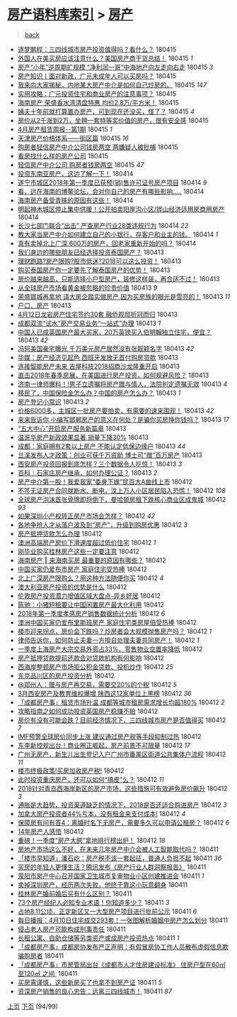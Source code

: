 [房产语料库索引](../../README.md)  > [房产](房产.md)
====
> [back](../README.md)

- [逐梦鹏程：三四线城市房产投资值得吗？看什么？](http://jkwz.applinzi.com/ittc/7092314268118811665.html#%E9%80%90%E6%A2%A6%E9%B9%8F%E7%A8%8B%EF%BC%9A%E4%B8%89%E5%9B%9B%E7%BA%BF%E5%9F%8E%E5%B8%82%E6%88%BF%E4%BA%A7%E6%8A%95%E8%B5%84%E5%80%BC%E5%BE%97%E5%90%97%EF%BC%9F%E7%9C%8B%E4%BB%80%E4%B9%88%EF%BC%9F) 180415  
- [外国人在美买房应该注意什么？美国房产商干货总结！](http://jkwz.applinzi.com/ittc/7092235481616221195.html#%E5%A4%96%E5%9B%BD%E4%BA%BA%E5%9C%A8%E7%BE%8E%E4%B9%B0%E6%88%BF%E5%BA%94%E8%AF%A5%E6%B3%A8%E6%84%8F%E4%BB%80%E4%B9%88%EF%BC%9F%E7%BE%8E%E5%9B%BD%E6%88%BF%E4%BA%A7%E5%95%86%E5%B9%B2%E8%B4%A7%E6%80%BB%E7%BB%93%EF%BC%81) 180415 *1* 
- [房产“小年”逆周期扩规模  “净利润一哥”中海地产向左走向右走](http://jkwz.applinzi.com/ittc/7092243945302262790.html#%E6%88%BF%E4%BA%A7%E2%80%9C%E5%B0%8F%E5%B9%B4%E2%80%9D%E9%80%86%E5%91%A8%E6%9C%9F%E6%89%A9%E8%A7%84%E6%A8%A1++%E2%80%9C%E5%87%80%E5%88%A9%E6%B6%A6%E4%B8%80%E5%93%A5%E2%80%9D%E4%B8%AD%E6%B5%B7%E5%9C%B0%E4%BA%A7%E5%90%91%E5%B7%A6%E8%B5%B0%E5%90%91%E5%8F%B3%E8%B5%B0) 180415 *3* 
- [房产知识丨面对新政，广元未成年人可以买房吗？](http://jkwz.applinzi.com/ittc/7092229004574852113.html#%E6%88%BF%E4%BA%A7%E7%9F%A5%E8%AF%86%E4%B8%A8%E9%9D%A2%E5%AF%B9%E6%96%B0%E6%94%BF%EF%BC%8C%E5%B9%BF%E5%85%83%E6%9C%AA%E6%88%90%E5%B9%B4%E4%BA%BA%E5%8F%AF%E4%BB%A5%E4%B9%B0%E6%88%BF%E5%90%97%EF%BC%9F) 180415  
- [我来向大家揭秘，内地某大房产中介是如何自己炒房的。](http://jkwz.applinzi.com/ittc/7092229434914636816.html#%E6%88%91%E6%9D%A5%E5%90%91%E5%A4%A7%E5%AE%B6%E6%8F%AD%E7%A7%98%EF%BC%8C%E5%86%85%E5%9C%B0%E6%9F%90%E5%A4%A7%E6%88%BF%E4%BA%A7%E4%B8%AD%E4%BB%8B%E6%98%AF%E5%A6%82%E4%BD%95%E8%87%AA%E5%B7%B1%E7%82%92%E6%88%BF%E7%9A%84%E3%80%82) 180415 *147* 
- [实用攻略：广元投资住宅和商业房产的注意事项？](http://jkwz.applinzi.com/ittc/7092223097711363083.html#%E5%AE%9E%E7%94%A8%E6%94%BB%E7%95%A5%EF%BC%9A%E5%B9%BF%E5%85%83%E6%8A%95%E8%B5%84%E4%BD%8F%E5%AE%85%E5%92%8C%E5%95%86%E4%B8%9A%E6%88%BF%E4%BA%A7%E7%9A%84%E6%B3%A8%E6%84%8F%E4%BA%8B%E9%A1%B9%EF%BC%9F) 180415  
- [海南房产 荣盛香水湾清盘特惠 均价2.8万/平方米！](http://jkwz.applinzi.com/ittc/7092215291411170310.html#%E6%B5%B7%E5%8D%97%E6%88%BF%E4%BA%A7+%E8%8D%A3%E7%9B%9B%E9%A6%99%E6%B0%B4%E6%B9%BE%E6%B8%85%E7%9B%98%E7%89%B9%E6%83%A0+%E5%9D%87%E4%BB%B72.8%E4%B8%87%2F%E5%B9%B3%E6%96%B9%E7%B1%B3%EF%BC%81) 180415  
- [姨夫十年前就打算置办房产，可到现在还没买，怪了？](http://jkwz.applinzi.com/ittc/7092202694448251915.html#%E5%A7%A8%E5%A4%AB%E5%8D%81%E5%B9%B4%E5%89%8D%E5%B0%B1%E6%89%93%E7%AE%97%E7%BD%AE%E5%8A%9E%E6%88%BF%E4%BA%A7%EF%BC%8C%E5%8F%AF%E5%88%B0%E7%8E%B0%E5%9C%A8%E8%BF%98%E6%B2%A1%E4%B9%B0%EF%BC%8C%E6%80%AA%E4%BA%86%EF%BC%9F) 180415 *4* 
- [房价从2千涨到2万，坐拥一套特等奖价值的房产，很有安全感](http://jkwz.applinzi.com/ittc/7092199498107585552.html#%E6%88%BF%E4%BB%B7%E4%BB%8E2%E5%8D%83%E6%B6%A8%E5%88%B02%E4%B8%87%EF%BC%8C%E5%9D%90%E6%8B%A5%E4%B8%80%E5%A5%97%E7%89%B9%E7%AD%89%E5%A5%96%E4%BB%B7%E5%80%BC%E7%9A%84%E6%88%BF%E4%BA%A7%EF%BC%8C%E5%BE%88%E6%9C%89%E5%AE%89%E5%85%A8%E6%84%9F) 180415  
- [4月房产租赁周报--第1期](http://jkwz.applinzi.com/ittc/7092167253288289291.html#4%E6%9C%88%E6%88%BF%E4%BA%A7%E7%A7%9F%E8%B5%81%E5%91%A8%E6%8A%A5--%E7%AC%AC1%E6%9C%9F) 180415 *1* 
- [天津房产价格体系——街区篇](http://jkwz.applinzi.com/ittc/7092154316179899399.html#%E5%A4%A9%E6%B4%A5%E6%88%BF%E4%BA%A7%E4%BB%B7%E6%A0%BC%E4%BD%93%E7%B3%BB%E2%80%94%E2%80%94%E8%A1%97%E5%8C%BA%E7%AF%87) 180415 *16* 
- [购房者轻信房产中介公司钱房两空 两嫌疑人被批捕](http://jkwz.applinzi.com/ittc/7092131186027791377.html#%E8%B4%AD%E6%88%BF%E8%80%85%E8%BD%BB%E4%BF%A1%E6%88%BF%E4%BA%A7%E4%B8%AD%E4%BB%8B%E5%85%AC%E5%8F%B8%E9%92%B1%E6%88%BF%E4%B8%A4%E7%A9%BA+%E4%B8%A4%E5%AB%8C%E7%96%91%E4%BA%BA%E8%A2%AB%E6%89%B9%E6%8D%95) 180415  
- [​​看房找什么样的房产公司](http://jkwz.applinzi.com/ittc/7091948463287960582.html#%E2%80%8B%E2%80%8B%E7%9C%8B%E6%88%BF%E6%89%BE%E4%BB%80%E4%B9%88%E6%A0%B7%E7%9A%84%E6%88%BF%E4%BA%A7%E5%85%AC%E5%8F%B8) 180415  
- [轻信房产中介公司 购房者钱房两空](http://jkwz.applinzi.com/ittc/7092024335906898960.html#%E8%BD%BB%E4%BF%A1%E6%88%BF%E4%BA%A7%E4%B8%AD%E4%BB%8B%E5%85%AC%E5%8F%B8+%E8%B4%AD%E6%88%BF%E8%80%85%E9%92%B1%E6%88%BF%E4%B8%A4%E7%A9%BA) 180415 *47* 
- [投资东南亚房产，这边了解一下！](http://jkwz.applinzi.com/ittc/7091898816964068363.html#%E6%8A%95%E8%B5%84%E4%B8%9C%E5%8D%97%E4%BA%9A%E6%88%BF%E4%BA%A7%EF%BC%8C%E8%BF%99%E8%BE%B9%E4%BA%86%E8%A7%A3%E4%B8%80%E4%B8%8B%EF%BC%81) 180414  
- [遂宁市城区2018年第一季度已获预(销)售许可证号房产项目](http://jkwz.applinzi.com/ittc/7091879622306432006.html#%E9%81%82%E5%AE%81%E5%B8%82%E5%9F%8E%E5%8C%BA2018%E5%B9%B4%E7%AC%AC%E4%B8%80%E5%AD%A3%E5%BA%A6%E5%B7%B2%E8%8E%B7%E9%A2%84%28%E9%94%80%29%E5%94%AE%E8%AE%B8%E5%8F%AF%E8%AF%81%E5%8F%B7%E6%88%BF%E4%BA%A7%E9%A1%B9%E7%9B%AE) 180414 *9* 
- [看，远在海南的博鳌论坛，会对你自己的房产有哪些影响.....](http://jkwz.applinzi.com/ittc/7091871825900602374.html#%E7%9C%8B%EF%BC%8C%E8%BF%9C%E5%9C%A8%E6%B5%B7%E5%8D%97%E7%9A%84%E5%8D%9A%E9%B3%8C%E8%AE%BA%E5%9D%9B%EF%BC%8C%E4%BC%9A%E5%AF%B9%E4%BD%A0%E8%87%AA%E5%B7%B1%E7%9A%84%E6%88%BF%E4%BA%A7%E6%9C%89%E5%93%AA%E4%BA%9B%E5%BD%B1%E5%93%8D.....) 180414  
- [海南房产备受青睐的原因有这些！](http://jkwz.applinzi.com/ittc/7091862656288031761.html#%E6%B5%B7%E5%8D%97%E6%88%BF%E4%BA%A7%E5%A4%87%E5%8F%97%E9%9D%92%E7%9D%90%E7%9A%84%E5%8E%9F%E5%9B%A0%E6%9C%89%E8%BF%99%E4%BA%9B%EF%BC%81) 180414  
- [明起神木城区停止集中供暖！公开拍卖阳崖沟小区/铧山经济适用房商用房产](http://jkwz.applinzi.com/ittc/7091806372213818378.html#%E6%98%8E%E8%B5%B7%E7%A5%9E%E6%9C%A8%E5%9F%8E%E5%8C%BA%E5%81%9C%E6%AD%A2%E9%9B%86%E4%B8%AD%E4%BE%9B%E6%9A%96%EF%BC%81%E5%85%AC%E5%BC%80%E6%8B%8D%E5%8D%96%E9%98%B3%E5%B4%96%E6%B2%9F%E5%B0%8F%E5%8C%BA%2F%E9%93%A7%E5%B1%B1%E7%BB%8F%E6%B5%8E%E9%80%82%E7%94%A8%E6%88%BF%E5%95%86%E7%94%A8%E6%88%BF%E4%BA%A7) 180414  
- [长沙七部门联合“出击” 严查房产行业28类违规行为](http://jkwz.applinzi.com/ittc/7091793989852464134.html#%E9%95%BF%E6%B2%99%E4%B8%83%E9%83%A8%E9%97%A8%E8%81%94%E5%90%88%E2%80%9C%E5%87%BA%E5%87%BB%E2%80%9D+%E4%B8%A5%E6%9F%A5%E6%88%BF%E4%BA%A7%E8%A1%8C%E4%B8%9A28%E7%B1%BB%E8%BF%9D%E8%A7%84%E8%A1%8C%E4%B8%BA) 180414 *22* 
- [教大家当房产中介如何建立自己的小银行，存客户和业主的钱。](http://jkwz.applinzi.com/ittc/7091785981923689479.html#%E6%95%99%E5%A4%A7%E5%AE%B6%E5%BD%93%E6%88%BF%E4%BA%A7%E4%B8%AD%E4%BB%8B%E5%A6%82%E4%BD%95%E5%BB%BA%E7%AB%8B%E8%87%AA%E5%B7%B1%E7%9A%84%E5%B0%8F%E9%93%B6%E8%A1%8C%EF%BC%8C%E5%AD%98%E5%AE%A2%E6%88%B7%E5%92%8C%E4%B8%9A%E4%B8%BB%E7%9A%84%E9%92%B1%E3%80%82) 180414 *1* 
- [真有卖掉北上广深 600万的房产，回老家重新开始的吗？](http://jkwz.applinzi.com/ittc/7091740857193726982.html#%E7%9C%9F%E6%9C%89%E5%8D%96%E6%8E%89%E5%8C%97%E4%B8%8A%E5%B9%BF%E6%B7%B1+600%E4%B8%87%E7%9A%84%E6%88%BF%E4%BA%A7%EF%BC%8C%E5%9B%9E%E8%80%81%E5%AE%B6%E9%87%8D%E6%96%B0%E5%BC%80%E5%A7%8B%E7%9A%84%E5%90%97%EF%BC%9F) 180414  
- [我们身边的哪些朋友已经选择投资泰国房产？](http://jkwz.applinzi.com/ittc/7091587175235978247.html#%E6%88%91%E4%BB%AC%E8%BA%AB%E8%BE%B9%E7%9A%84%E5%93%AA%E4%BA%9B%E6%9C%8B%E5%8F%8B%E5%B7%B2%E7%BB%8F%E9%80%89%E6%8B%A9%E6%8A%95%E8%B5%84%E6%B3%B0%E5%9B%BD%E6%88%BF%E4%BA%A7%EF%BC%9F) 180413  
- [理财跑路?房产限购?股市低迷?2018可以这么投资！](http://jkwz.applinzi.com/ittc/7091581352589919249.html#%E7%90%86%E8%B4%A2%E8%B7%91%E8%B7%AF%3F%E6%88%BF%E4%BA%A7%E9%99%90%E8%B4%AD%3F%E8%82%A1%E5%B8%82%E4%BD%8E%E8%BF%B7%3F2018%E5%8F%AF%E4%BB%A5%E8%BF%99%E4%B9%88%E6%8A%95%E8%B5%84%EF%BC%81) 180413  
- [购买泰国房产你一定要先了解泰国房产的优势！](http://jkwz.applinzi.com/ittc/7091581026575057937.html#%E8%B4%AD%E4%B9%B0%E6%B3%B0%E5%9B%BD%E6%88%BF%E4%BA%A7%E4%BD%A0%E4%B8%80%E5%AE%9A%E8%A6%81%E5%85%88%E4%BA%86%E8%A7%A3%E6%B3%B0%E5%9B%BD%E6%88%BF%E4%BA%A7%E7%9A%84%E4%BC%98%E5%8A%BF%EF%BC%81) 180413  
- [房价越来越高，只能选择小户型房产，装修这样装，再合适不过！](http://jkwz.applinzi.com/ittc/7091571032152605712.html#%E6%88%BF%E4%BB%B7%E8%B6%8A%E6%9D%A5%E8%B6%8A%E9%AB%98%EF%BC%8C%E5%8F%AA%E8%83%BD%E9%80%89%E6%8B%A9%E5%B0%8F%E6%88%B7%E5%9E%8B%E6%88%BF%E4%BA%A7%EF%BC%8C%E8%A3%85%E4%BF%AE%E8%BF%99%E6%A0%B7%E8%A3%85%EF%BC%8C%E5%86%8D%E5%90%88%E9%80%82%E4%B8%8D%E8%BF%87%EF%BC%81) 180413  
- [从全球房产市场看黄金被忽略的珍贵价值](http://jkwz.applinzi.com/ittc/7091567652336305163.html#%E4%BB%8E%E5%85%A8%E7%90%83%E6%88%BF%E4%BA%A7%E5%B8%82%E5%9C%BA%E7%9C%8B%E9%BB%84%E9%87%91%E8%A2%AB%E5%BF%BD%E7%95%A5%E7%9A%84%E7%8F%8D%E8%B4%B5%E4%BB%B7%E5%80%BC) 180413 *9* 
- [荣盛邯城再拿地 请大房企踏实做房产 因为买房族的眼光是雪亮的！](http://jkwz.applinzi.com/ittc/7091562270142497803.html#%E8%8D%A3%E7%9B%9B%E9%82%AF%E5%9F%8E%E5%86%8D%E6%8B%BF%E5%9C%B0+%E8%AF%B7%E5%A4%A7%E6%88%BF%E4%BC%81%E8%B8%8F%E5%AE%9E%E5%81%9A%E6%88%BF%E4%BA%A7+%E5%9B%A0%E4%B8%BA%E4%B9%B0%E6%88%BF%E6%97%8F%E7%9A%84%E7%9C%BC%E5%85%89%E6%98%AF%E9%9B%AA%E4%BA%AE%E7%9A%84%EF%BC%81) 180413 *11* 
- [户口、房产](http://jkwz.applinzi.com/ittc/7091561360867722247.html#%E6%88%B7%E5%8F%A3%E3%80%81%E6%88%BF%E4%BA%A7) 180413  
- [4月12日龙岩房产住宅签约30套 融侨观邸折冠而归](http://jkwz.applinzi.com/ittc/7091532697317147659.html#4%E6%9C%8812%E6%97%A5%E9%BE%99%E5%B2%A9%E6%88%BF%E4%BA%A7%E4%BD%8F%E5%AE%85%E7%AD%BE%E7%BA%A630%E5%A5%97+%E8%9E%8D%E4%BE%A8%E8%A7%82%E9%82%B8%E6%8A%98%E5%86%A0%E8%80%8C%E5%BD%92) 180413  
- [成都双流“试水”房产交易业务“一站式”办理](http://jkwz.applinzi.com/ittc/7091508664714396678.html#%E6%88%90%E9%83%BD%E5%8F%8C%E6%B5%81%E2%80%9C%E8%AF%95%E6%B0%B4%E2%80%9D%E6%88%BF%E4%BA%A7%E4%BA%A4%E6%98%93%E4%B8%9A%E5%8A%A1%E2%80%9C%E4%B8%80%E7%AB%99%E5%BC%8F%E2%80%9D%E5%8A%9E%E7%90%86) 180413 *1* 
- [中国人已成英国房产最大买家，20万英镑买入伯明翰独立住宅，便宜？](http://jkwz.applinzi.com/ittc/7091484167693140998.html#%E4%B8%AD%E5%9B%BD%E4%BA%BA%E5%B7%B2%E6%88%90%E8%8B%B1%E5%9B%BD%E6%88%BF%E4%BA%A7%E6%9C%80%E5%A4%A7%E4%B9%B0%E5%AE%B6%EF%BC%8C20%E4%B8%87%E8%8B%B1%E9%95%91%E4%B9%B0%E5%85%A5%E4%BC%AF%E6%98%8E%E7%BF%B0%E7%8B%AC%E7%AB%8B%E4%BD%8F%E5%AE%85%EF%BC%8C%E4%BE%BF%E5%AE%9C%EF%BC%9F) 180413 *42* 
- [冯轲美国豪宅曝光 千万美元房产居然没有张靓颖名字](http://jkwz.applinzi.com/ittc/7091479717750506507.html#%E5%86%AF%E8%BD%B2%E7%BE%8E%E5%9B%BD%E8%B1%AA%E5%AE%85%E6%9B%9D%E5%85%89+%E5%8D%83%E4%B8%87%E7%BE%8E%E5%85%83%E6%88%BF%E4%BA%A7%E5%B1%85%E7%84%B6%E6%B2%A1%E6%9C%89%E5%BC%A0%E9%9D%93%E9%A2%96%E5%90%8D%E5%AD%97) 180413 *42* 
- [华媒：房产经济见起色 西班牙发放无首付购房贷款](http://jkwz.applinzi.com/ittc/7091478131284378635.html#%E5%8D%8E%E5%AA%92%EF%BC%9A%E6%88%BF%E4%BA%A7%E7%BB%8F%E6%B5%8E%E8%A7%81%E8%B5%B7%E8%89%B2+%E8%A5%BF%E7%8F%AD%E7%89%99%E5%8F%91%E6%94%BE%E6%97%A0%E9%A6%96%E4%BB%98%E8%B4%AD%E6%88%BF%E8%B4%B7%E6%AC%BE) 180413  
- [连接智能房产未来 吉屋科技2018招商沙龙隆重开启](http://jkwz.applinzi.com/ittc/7091469163107451911.html#%E8%BF%9E%E6%8E%A5%E6%99%BA%E8%83%BD%E6%88%BF%E4%BA%A7%E6%9C%AA%E6%9D%A5+%E5%90%89%E5%B1%8B%E7%A7%91%E6%8A%802018%E6%8B%9B%E5%95%86%E6%B2%99%E9%BE%99%E9%9A%86%E9%87%8D%E5%BC%80%E5%90%AF) 180413  
- [直击2018年春季房展，在美国进行房产投资，如何规避风险？](http://jkwz.applinzi.com/ittc/7091459196442903559.html#%E7%9B%B4%E5%87%BB2018%E5%B9%B4%E6%98%A5%E5%AD%A3%E6%88%BF%E5%B1%95%EF%BC%8C%E5%9C%A8%E7%BE%8E%E5%9B%BD%E8%BF%9B%E8%A1%8C%E6%88%BF%E4%BA%A7%E6%8A%95%E8%B5%84%EF%BC%8C%E5%A6%82%E4%BD%95%E8%A7%84%E9%81%BF%E9%A3%8E%E9%99%A9%EF%BC%9F) 180413  
- [济南一律师爆料！!男子立遗嘱将房产赠与情人，法院判定遗嘱无效](http://jkwz.applinzi.com/ittc/7091420870633587718.html#%E6%B5%8E%E5%8D%97%E4%B8%80%E5%BE%8B%E5%B8%88%E7%88%86%E6%96%99%EF%BC%81%21%E7%94%B7%E5%AD%90%E7%AB%8B%E9%81%97%E5%98%B1%E5%B0%86%E6%88%BF%E4%BA%A7%E8%B5%A0%E4%B8%8E%E6%83%85%E4%BA%BA%EF%BC%8C%E6%B3%95%E9%99%A2%E5%88%A4%E5%AE%9A%E9%81%97%E5%98%B1%E6%97%A0%E6%95%88) 180413 *4* 
- [移民了，中国保险金怎么办？中国的房产怎么办？](http://jkwz.applinzi.com/ittc/7091412274227184656.html#%E7%A7%BB%E6%B0%91%E4%BA%86%EF%BC%8C%E4%B8%AD%E5%9B%BD%E4%BF%9D%E9%99%A9%E9%87%91%E6%80%8E%E4%B9%88%E5%8A%9E%EF%BC%9F%E4%B8%AD%E5%9B%BD%E7%9A%84%E6%88%BF%E4%BA%A7%E6%80%8E%E4%B9%88%E5%8A%9E%EF%BC%9F) 180413 *1* 
- [房产登记小常识](http://jkwz.applinzi.com/ittc/7091405844023608337.html#%E6%88%BF%E4%BA%A7%E7%99%BB%E8%AE%B0%E5%B0%8F%E5%B8%B8%E8%AF%86) 180413 *2* 
- [价格6000多，主城区一批房产要拍卖，有需要的速来围观！](http://jkwz.applinzi.com/ittc/7091400419987424272.html#%E4%BB%B7%E6%A0%BC6000%E5%A4%9A%EF%BC%8C%E4%B8%BB%E5%9F%8E%E5%8C%BA%E4%B8%80%E6%89%B9%E6%88%BF%E4%BA%A7%E8%A6%81%E6%8B%8D%E5%8D%96%EF%BC%8C%E6%9C%89%E9%9C%80%E8%A6%81%E7%9A%84%E9%80%9F%E6%9D%A5%E5%9B%B4%E8%A7%82%EF%BC%81) 180413 *42* 
- [来来告诉你 小编写邯郸房产的意义在何处？是骗你买房挣你钱吗？](http://jkwz.applinzi.com/ittc/7091398267311227920.html#%E6%9D%A5%E6%9D%A5%E5%91%8A%E8%AF%89%E4%BD%A0+%E5%B0%8F%E7%BC%96%E5%86%99%E9%82%AF%E9%83%B8%E6%88%BF%E4%BA%A7%E7%9A%84%E6%84%8F%E4%B9%89%E5%9C%A8%E4%BD%95%E5%A4%84%EF%BC%9F%E6%98%AF%E9%AA%97%E4%BD%A0%E4%B9%B0%E6%88%BF%E6%8C%A3%E4%BD%A0%E9%92%B1%E5%90%97%EF%BC%9F) 180413 *17* 
- [“五大中心”开启房产服务新篇章](http://jkwz.applinzi.com/ittc/7091366856692859920.html#%E2%80%9C%E4%BA%94%E5%A4%A7%E4%B8%AD%E5%BF%83%E2%80%9D%E5%BC%80%E5%90%AF%E6%88%BF%E4%BA%A7%E6%9C%8D%E5%8A%A1%E6%96%B0%E7%AF%87%E7%AB%A0) 180413  
- [温哥华房产新政效果显著 销量下降30%](http://jkwz.applinzi.com/ittc/7091218319166407696.html#%E6%B8%A9%E5%93%A5%E5%8D%8E%E6%88%BF%E4%BA%A7%E6%96%B0%E6%94%BF%E6%95%88%E6%9E%9C%E6%98%BE%E8%91%97+%E9%94%80%E9%87%8F%E4%B8%8B%E9%99%8D30%25) 180413  
- [成都：家庭拥有2套以上房产 不能认定低保边缘户](http://jkwz.applinzi.com/ittc/7091362828613321735.html#%E6%88%90%E9%83%BD%EF%BC%9A%E5%AE%B6%E5%BA%AD%E6%8B%A5%E6%9C%892%E5%A5%97%E4%BB%A5%E4%B8%8A%E6%88%BF%E4%BA%A7+%E4%B8%8D%E8%83%BD%E8%AE%A4%E5%AE%9A%E4%BD%8E%E4%BF%9D%E8%BE%B9%E7%BC%98%E6%88%B7) 180413 *44* 
- [兰溪发布人才政策：创业可获千万资助 博士可“赠”百万房产](http://jkwz.applinzi.com/ittc/7091350845545513991.html#%E5%85%B0%E6%BA%AA%E5%8F%91%E5%B8%83%E4%BA%BA%E6%89%8D%E6%94%BF%E7%AD%96%EF%BC%9A%E5%88%9B%E4%B8%9A%E5%8F%AF%E8%8E%B7%E5%8D%83%E4%B8%87%E8%B5%84%E5%8A%A9+%E5%8D%9A%E5%A3%AB%E5%8F%AF%E2%80%9C%E8%B5%A0%E2%80%9D%E7%99%BE%E4%B8%87%E6%88%BF%E4%BA%A7) 180413  
- [西安房产投资回报到底怎样？三个数据令人吃惊！](http://jkwz.applinzi.com/ittc/7091328374222095371.html#%E8%A5%BF%E5%AE%89%E6%88%BF%E4%BA%A7%E6%8A%95%E8%B5%84%E5%9B%9E%E6%8A%A5%E5%88%B0%E5%BA%95%E6%80%8E%E6%A0%B7%EF%BC%9F%E4%B8%89%E4%B8%AA%E6%95%B0%E6%8D%AE%E4%BB%A4%E4%BA%BA%E5%90%83%E6%83%8A%EF%BC%81) 180413 *3* 
- [百科｜石家庄房产继承，如何办理公证？](http://jkwz.applinzi.com/ittc/7091316703755764746.html#%E7%99%BE%E7%A7%91%EF%BD%9C%E7%9F%B3%E5%AE%B6%E5%BA%84%E6%88%BF%E4%BA%A7%E7%BB%A7%E6%89%BF%EF%BC%8C%E5%A6%82%E4%BD%95%E5%8A%9E%E7%90%86%E5%85%AC%E8%AF%81%EF%BC%9F) 180413 *2* 
- [房产中介第一股！我爱我家“委身下嫁”昆百大A曲线上市](http://jkwz.applinzi.com/ittc/7091209743060435975.html#%E6%88%BF%E4%BA%A7%E4%B8%AD%E4%BB%8B%E7%AC%AC%E4%B8%80%E8%82%A1%EF%BC%81%E6%88%91%E7%88%B1%E6%88%91%E5%AE%B6%E2%80%9C%E5%A7%94%E8%BA%AB%E4%B8%8B%E5%AB%81%E2%80%9D%E6%98%86%E7%99%BE%E5%A4%A7A%E6%9B%B2%E7%BA%BF%E4%B8%8A%E5%B8%82) 180412  
- [不签无证房产合同就断水、断电，汶上万人小区居民陷入恐慌！](http://jkwz.applinzi.com/ittc/7091207111776404491.html#%E4%B8%8D%E7%AD%BE%E6%97%A0%E8%AF%81%E6%88%BF%E4%BA%A7%E5%90%88%E5%90%8C%E5%B0%B1%E6%96%AD%E6%B0%B4%E3%80%81%E6%96%AD%E7%94%B5%EF%BC%8C%E6%B1%B6%E4%B8%8A%E4%B8%87%E4%BA%BA%E5%B0%8F%E5%8C%BA%E5%B1%85%E6%B0%91%E9%99%B7%E5%85%A5%E6%81%90%E6%85%8C%EF%BC%81) 180412 *108* 
- [全球房产泡沫首张骨牌即将倒下，曼哈顿房租下跌核心商业区成鬼城](http://jkwz.applinzi.com/ittc/7091171215744189450.html#%E5%85%A8%E7%90%83%E6%88%BF%E4%BA%A7%E6%B3%A1%E6%B2%AB%E9%A6%96%E5%BC%A0%E9%AA%A8%E7%89%8C%E5%8D%B3%E5%B0%86%E5%80%92%E4%B8%8B%EF%BC%8C%E6%9B%BC%E5%93%88%E9%A1%BF%E6%88%BF%E7%A7%9F%E4%B8%8B%E8%B7%8C%E6%A0%B8%E5%BF%83%E5%95%86%E4%B8%9A%E5%8C%BA%E6%88%90%E9%AC%BC%E5%9F%8E) 180412 *93* 
- [如果深圳小产权转正房产市场会怎样？](http://jkwz.applinzi.com/ittc/7091147036458222608.html#%E5%A6%82%E6%9E%9C%E6%B7%B1%E5%9C%B3%E5%B0%8F%E4%BA%A7%E6%9D%83%E8%BD%AC%E6%AD%A3%E6%88%BF%E4%BA%A7%E5%B8%82%E5%9C%BA%E4%BC%9A%E6%80%8E%E6%A0%B7%EF%BC%9F) 180412 *42* 
- [各地争抢人才从落户波及到“房产”，升级到购房优惠](http://jkwz.applinzi.com/ittc/7091137434794591242.html#%E5%90%84%E5%9C%B0%E4%BA%89%E6%8A%A2%E4%BA%BA%E6%89%8D%E4%BB%8E%E8%90%BD%E6%88%B7%E6%B3%A2%E5%8F%8A%E5%88%B0%E2%80%9C%E6%88%BF%E4%BA%A7%E2%80%9D%EF%BC%8C%E5%8D%87%E7%BA%A7%E5%88%B0%E8%B4%AD%E6%88%BF%E4%BC%98%E6%83%A0) 180412 *3* 
- [房产抵押贷款怎么办理](http://jkwz.applinzi.com/ittc/7091132793889489930.html#%E6%88%BF%E4%BA%A7%E6%8A%B5%E6%8A%BC%E8%B4%B7%E6%AC%BE%E6%80%8E%E4%B9%88%E5%8A%9E%E7%90%86) 180412  
- [澳洲高端房产房价下滑速度超过低价住宅](http://jkwz.applinzi.com/ittc/7091132635185415178.html#%E6%BE%B3%E6%B4%B2%E9%AB%98%E7%AB%AF%E6%88%BF%E4%BA%A7%E6%88%BF%E4%BB%B7%E4%B8%8B%E6%BB%91%E9%80%9F%E5%BA%A6%E8%B6%85%E8%BF%87%E4%BD%8E%E4%BB%B7%E4%BD%8F%E5%AE%85) 180412 *1* 
- [刚毕业购买桂林房产这些一定要注意](http://jkwz.applinzi.com/ittc/7091131427175531526.html#%E5%88%9A%E6%AF%95%E4%B8%9A%E8%B4%AD%E4%B9%B0%E6%A1%82%E6%9E%97%E6%88%BF%E4%BA%A7%E8%BF%99%E4%BA%9B%E4%B8%80%E5%AE%9A%E8%A6%81%E6%B3%A8%E6%84%8F) 180412  
- [海南房产 ‖ 来海南买房 最重要的原因有哪些？](http://jkwz.applinzi.com/ittc/7091130446022968330.html#%E6%B5%B7%E5%8D%97%E6%88%BF%E4%BA%A7+%E2%80%96+%E6%9D%A5%E6%B5%B7%E5%8D%97%E4%B9%B0%E6%88%BF+%E6%9C%80%E9%87%8D%E8%A6%81%E7%9A%84%E5%8E%9F%E5%9B%A0%E6%9C%89%E5%93%AA%E4%BA%9B%EF%BC%9F) 180412  
- [中国买家仍爱布市房产 家庭住宅受热捧](http://jkwz.applinzi.com/ittc/7091123743328044048.html#%E4%B8%AD%E5%9B%BD%E4%B9%B0%E5%AE%B6%E4%BB%8D%E7%88%B1%E5%B8%83%E5%B8%82%E6%88%BF%E4%BA%A7+%E5%AE%B6%E5%BA%AD%E4%BD%8F%E5%AE%85%E5%8F%97%E7%83%AD%E6%8D%A7) 180412  
- [北上广深房产限购么？用这种方法随便你买](http://jkwz.applinzi.com/ittc/7091119605856863249.html#%E5%8C%97%E4%B8%8A%E5%B9%BF%E6%B7%B1%E6%88%BF%E4%BA%A7%E9%99%90%E8%B4%AD%E4%B9%88%EF%BC%9F%E7%94%A8%E8%BF%99%E7%A7%8D%E6%96%B9%E6%B3%95%E9%9A%8F%E4%BE%BF%E4%BD%A0%E4%B9%B0) 180412 *4* 
- [澳大利亚房产投资的优势是什么](http://jkwz.applinzi.com/ittc/7091118996231554055.html#%E6%BE%B3%E5%A4%A7%E5%88%A9%E4%BA%9A%E6%88%BF%E4%BA%A7%E6%8A%95%E8%B5%84%E7%9A%84%E4%BC%98%E5%8A%BF%E6%98%AF%E4%BB%80%E4%B9%88) 180412  
- [伦敦房产投资潜力增值区域大盘点-异乡好居](http://jkwz.applinzi.com/ittc/7091117180789982225.html#%E4%BC%A6%E6%95%A6%E6%88%BF%E4%BA%A7%E6%8A%95%E8%B5%84%E6%BD%9C%E5%8A%9B%E5%A2%9E%E5%80%BC%E5%8C%BA%E5%9F%9F%E5%A4%A7%E7%9B%98%E7%82%B9-%E5%BC%82%E4%B9%A1%E5%A5%BD%E5%B1%85) 180412  
- [陈驰：小猪短租要让中国闲置房产最大化利用](http://jkwz.applinzi.com/ittc/7091115533409977350.html#%E9%99%88%E9%A9%B0%EF%BC%9A%E5%B0%8F%E7%8C%AA%E7%9F%AD%E7%A7%9F%E8%A6%81%E8%AE%A9%E4%B8%AD%E5%9B%BD%E9%97%B2%E7%BD%AE%E6%88%BF%E4%BA%A7%E6%9C%80%E5%A4%A7%E5%8C%96%E5%88%A9%E7%94%A8) 180412  
- [2018年第一季度孝感房产销售数据统计分析](http://jkwz.applinzi.com/ittc/7091113801414083601.html#2018%E5%B9%B4%E7%AC%AC%E4%B8%80%E5%AD%A3%E5%BA%A6%E5%AD%9D%E6%84%9F%E6%88%BF%E4%BA%A7%E9%94%80%E5%94%AE%E6%95%B0%E6%8D%AE%E7%BB%9F%E8%AE%A1%E5%88%86%E6%9E%90) 180412 *6* 
- [澳洲中国买家仍爱布里斯班房产 家庭住宅类房屋倍受热捧](http://jkwz.applinzi.com/ittc/7091110086292538379.html#%E6%BE%B3%E6%B4%B2%E4%B8%AD%E5%9B%BD%E4%B9%B0%E5%AE%B6%E4%BB%8D%E7%88%B1%E5%B8%83%E9%87%8C%E6%96%AF%E7%8F%AD%E6%88%BF%E4%BA%A7+%E5%AE%B6%E5%BA%AD%E4%BD%8F%E5%AE%85%E7%B1%BB%E6%88%BF%E5%B1%8B%E5%80%8D%E5%8F%97%E7%83%AD%E6%8D%A7) 180412  
- [楼市迎来拐点，房价会下跌吗？炒房者会大规模抛售房产吗？](http://jkwz.applinzi.com/ittc/7091103516355724299.html#%E6%A5%BC%E5%B8%82%E8%BF%8E%E6%9D%A5%E6%8B%90%E7%82%B9%EF%BC%8C%E6%88%BF%E4%BB%B7%E4%BC%9A%E4%B8%8B%E8%B7%8C%E5%90%97%EF%BC%9F%E7%82%92%E6%88%BF%E8%80%85%E4%BC%9A%E5%A4%A7%E8%A7%84%E6%A8%A1%E6%8A%9B%E5%94%AE%E6%88%BF%E4%BA%A7%E5%90%97%EF%BC%9F) 180412 *1* 
- [律师告诉你，如何防止夫妻一方擅自处理夫妻共同房产！](http://jkwz.applinzi.com/ittc/7091101953046348806.html#%E5%BE%8B%E5%B8%88%E5%91%8A%E8%AF%89%E4%BD%A0%EF%BC%8C%E5%A6%82%E4%BD%95%E9%98%B2%E6%AD%A2%E5%A4%AB%E5%A6%BB%E4%B8%80%E6%96%B9%E6%93%85%E8%87%AA%E5%A4%84%E7%90%86%E5%A4%AB%E5%A6%BB%E5%85%B1%E5%90%8C%E6%88%BF%E4%BA%A7%EF%BC%81) 180412 *1* 
- [一季度上海房产大宗交易外资占33%，零售物业空置率降低](http://jkwz.applinzi.com/ittc/7091100356279010311.html#%E4%B8%80%E5%AD%A3%E5%BA%A6%E4%B8%8A%E6%B5%B7%E6%88%BF%E4%BA%A7%E5%A4%A7%E5%AE%97%E4%BA%A4%E6%98%93%E5%A4%96%E8%B5%84%E5%8D%A033%25%EF%BC%8C%E9%9B%B6%E5%94%AE%E7%89%A9%E4%B8%9A%E7%A9%BA%E7%BD%AE%E7%8E%87%E9%99%8D%E4%BD%8E) 180412  
- [房产抵押贷款提前还款会对贷款机构有何影响](http://jkwz.applinzi.com/ittc/7091099141377885191.html#%E6%88%BF%E4%BA%A7%E6%8A%B5%E6%8A%BC%E8%B4%B7%E6%AC%BE%E6%8F%90%E5%89%8D%E8%BF%98%E6%AC%BE%E4%BC%9A%E5%AF%B9%E8%B4%B7%E6%AC%BE%E6%9C%BA%E6%9E%84%E6%9C%89%E4%BD%95%E5%BD%B1%E5%93%8D) 180412  
- [西海岸整顿房产市场拒公积金贷款、投机炒作](http://jkwz.applinzi.com/ittc/7091091608789582859.html#%E8%A5%BF%E6%B5%B7%E5%B2%B8%E6%95%B4%E9%A1%BF%E6%88%BF%E4%BA%A7%E5%B8%82%E5%9C%BA%E6%8B%92%E5%85%AC%E7%A7%AF%E9%87%91%E8%B4%B7%E6%AC%BE%E3%80%81%E6%8A%95%E6%9C%BA%E7%82%92%E4%BD%9C) 180412 *25* 
- [东京品川区的房产投资分析](http://jkwz.applinzi.com/ittc/7091068221178512401.html#%E4%B8%9C%E4%BA%AC%E5%93%81%E5%B7%9D%E5%8C%BA%E7%9A%84%E6%88%BF%E4%BA%A7%E6%8A%95%E8%B5%84%E5%88%86%E6%9E%90) 180412  
- [@郑州人：赠与房产再交易，需要交20%的个税](http://jkwz.applinzi.com/ittc/7091065231495398417.html#%40%E9%83%91%E5%B7%9E%E4%BA%BA%EF%BC%9A%E8%B5%A0%E4%B8%8E%E6%88%BF%E4%BA%A7%E5%86%8D%E4%BA%A4%E6%98%93%EF%BC%8C%E9%9C%80%E8%A6%81%E4%BA%A420%25%E7%9A%84%E4%B8%AA%E7%A8%8E) 180412 *5* 
- [3月西安房产及教育维权爆增 陕西这12家单位上黑榜](http://jkwz.applinzi.com/ittc/7091056991575475206.html#3%E6%9C%88%E8%A5%BF%E5%AE%89%E6%88%BF%E4%BA%A7%E5%8F%8A%E6%95%99%E8%82%B2%E7%BB%B4%E6%9D%83%E7%88%86%E5%A2%9E+%E9%99%95%E8%A5%BF%E8%BF%9912%E5%AE%B6%E5%8D%95%E4%BD%8D%E4%B8%8A%E9%BB%91%E6%A6%9C) 180412 *36* 
- [「成都房产事」租赁市场升温 成都等城市租房需求增长均超180%](http://jkwz.applinzi.com/ittc/7091053457895326726.html#%E3%80%8C%E6%88%90%E9%83%BD%E6%88%BF%E4%BA%A7%E4%BA%8B%E3%80%8D%E7%A7%9F%E8%B5%81%E5%B8%82%E5%9C%BA%E5%8D%87%E6%B8%A9+%E6%88%90%E9%83%BD%E7%AD%89%E5%9F%8E%E5%B8%82%E7%A7%9F%E6%88%BF%E9%9C%80%E6%B1%82%E5%A2%9E%E9%95%BF%E5%9D%87%E8%B6%85180%25) 180412 *2* 
- [攻略指南之如何成功投资英国房产稳赚不赔](http://jkwz.applinzi.com/ittc/7091044246306161681.html#%E6%94%BB%E7%95%A5%E6%8C%87%E5%8D%97%E4%B9%8B%E5%A6%82%E4%BD%95%E6%88%90%E5%8A%9F%E6%8A%95%E8%B5%84%E8%8B%B1%E5%9B%BD%E6%88%BF%E4%BA%A7%E7%A8%B3%E8%B5%9A%E4%B8%8D%E8%B5%94) 180412  
- [房价有没有可能会跌？目前经济情况下，三四线城市房产是否值得买](http://jkwz.applinzi.com/ittc/7091043214624818187.html#%E6%88%BF%E4%BB%B7%E6%9C%89%E6%B2%A1%E6%9C%89%E5%8F%AF%E8%83%BD%E4%BC%9A%E8%B7%8C%EF%BC%9F%E7%9B%AE%E5%89%8D%E7%BB%8F%E6%B5%8E%E6%83%85%E5%86%B5%E4%B8%8B%EF%BC%8C%E4%B8%89%E5%9B%9B%E7%BA%BF%E5%9F%8E%E5%B8%82%E6%88%BF%E4%BA%A7%E6%98%AF%E5%90%A6%E5%80%BC%E5%BE%97%E4%B9%B0) 180412 *7* 
- [IMF预警全球房价同步上涨 建议通过房产税等手段抑制过热](http://jkwz.applinzi.com/ittc/7091040782725415947.html#IMF%E9%A2%84%E8%AD%A6%E5%85%A8%E7%90%83%E6%88%BF%E4%BB%B7%E5%90%8C%E6%AD%A5%E4%B8%8A%E6%B6%A8+%E5%BB%BA%E8%AE%AE%E9%80%9A%E8%BF%87%E6%88%BF%E4%BA%A7%E7%A8%8E%E7%AD%89%E6%89%8B%E6%AE%B5%E6%8A%91%E5%88%B6%E8%BF%87%E7%83%AD) 180412  
- [东李新控规出台！商业圈正崛起，房产前景不可限量](http://jkwz.applinzi.com/ittc/7091029712556262406.html#%E4%B8%9C%E6%9D%8E%E6%96%B0%E6%8E%A7%E8%A7%84%E5%87%BA%E5%8F%B0%EF%BC%81%E5%95%86%E4%B8%9A%E5%9C%88%E6%AD%A3%E5%B4%9B%E8%B5%B7%EF%BC%8C%E6%88%BF%E4%BA%A7%E5%89%8D%E6%99%AF%E4%B8%8D%E5%8F%AF%E9%99%90%E9%87%8F) 180412 *17* 
- [广州无房产，新生儿出生登记入户广州市番禺区街道公共集体户流程](http://jkwz.applinzi.com/ittc/7090791367850853383.html#%E5%B9%BF%E5%B7%9E%E6%97%A0%E6%88%BF%E4%BA%A7%EF%BC%8C%E6%96%B0%E7%94%9F%E5%84%BF%E5%87%BA%E7%94%9F%E7%99%BB%E8%AE%B0%E5%85%A5%E6%88%B7%E5%B9%BF%E5%B7%9E%E5%B8%82%E7%95%AA%E7%A6%BA%E5%8C%BA%E8%A1%97%E9%81%93%E5%85%AC%E5%85%B1%E9%9B%86%E4%BD%93%E6%88%B7%E6%B5%81%E7%A8%8B) 180412 *11* 
- [楼市终极政策!买房加收房产税!](http://jkwz.applinzi.com/ittc/7091024005970789382.html#%E6%A5%BC%E5%B8%82%E7%BB%88%E6%9E%81%E6%94%BF%E7%AD%96%21%E4%B9%B0%E6%88%BF%E5%8A%A0%E6%94%B6%E6%88%BF%E4%BA%A7%E7%A8%8E%21) 180412  
- [此时投资重庆房产，还可以如何“搞皮”么？](http://jkwz.applinzi.com/ittc/7091022044617769991.html#%E6%AD%A4%E6%97%B6%E6%8A%95%E8%B5%84%E9%87%8D%E5%BA%86%E6%88%BF%E4%BA%A7%EF%BC%8C%E8%BF%98%E5%8F%AF%E4%BB%A5%E5%A6%82%E4%BD%95%E2%80%9C%E6%90%9E%E7%9A%AE%E2%80%9D%E4%B9%88%EF%BC%9F) 180412 *11* 
- [2018针对青岛西海岸新区的房产市场，这些措施可有效避免房价飙升](http://jkwz.applinzi.com/ittc/7090740663786406928.html#2018%E9%92%88%E5%AF%B9%E9%9D%92%E5%B2%9B%E8%A5%BF%E6%B5%B7%E5%B2%B8%E6%96%B0%E5%8C%BA%E7%9A%84%E6%88%BF%E4%BA%A7%E5%B8%82%E5%9C%BA%EF%BC%8C%E8%BF%99%E4%BA%9B%E6%8E%AA%E6%96%BD%E5%8F%AF%E6%9C%89%E6%95%88%E9%81%BF%E5%85%8D%E6%88%BF%E4%BB%B7%E9%A3%99%E5%8D%87) 180412 *3* 
- [通胀是大趋势，投资渠道缺乏的情况下，2018是否还适合购进房产](http://jkwz.applinzi.com/ittc/7090807667138495498.html#%E9%80%9A%E8%83%80%E6%98%AF%E5%A4%A7%E8%B6%8B%E5%8A%BF%EF%BC%8C%E6%8A%95%E8%B5%84%E6%B8%A0%E9%81%93%E7%BC%BA%E4%B9%8F%E7%9A%84%E6%83%85%E5%86%B5%E4%B8%8B%EF%BC%8C2018%E6%98%AF%E5%90%A6%E8%BF%98%E9%80%82%E5%90%88%E8%B4%AD%E8%BF%9B%E6%88%BF%E4%BA%A7) 180412 *3* 
- [加拿大房产投资者44%亏本，没有租金来支付成本!](http://jkwz.applinzi.com/ittc/7091012301941638151.html#%E5%8A%A0%E6%8B%BF%E5%A4%A7%E6%88%BF%E4%BA%A7%E6%8A%95%E8%B5%84%E8%80%8544%25%E4%BA%8F%E6%9C%AC%EF%BC%8C%E6%B2%A1%E6%9C%89%E7%A7%9F%E9%87%91%E6%9D%A5%E6%94%AF%E4%BB%98%E6%88%90%E6%9C%AC%21) 180412 *4* 
- [保障房有问有答4：离婚时名下无房产，需要多久可以申请公租房？](http://jkwz.applinzi.com/ittc/7090650758980830214.html#%E4%BF%9D%E9%9A%9C%E6%88%BF%E6%9C%89%E9%97%AE%E6%9C%89%E7%AD%944%EF%BC%9A%E7%A6%BB%E5%A9%9A%E6%97%B6%E5%90%8D%E4%B8%8B%E6%97%A0%E6%88%BF%E4%BA%A7%EF%BC%8C%E9%9C%80%E8%A6%81%E5%A4%9A%E4%B9%85%E5%8F%AF%E4%BB%A5%E7%94%B3%E8%AF%B7%E5%85%AC%E7%A7%9F%E6%88%BF%EF%BC%9F) 180412 *6* 
- [14年房产人感悟](http://jkwz.applinzi.com/ittc/7090974790225757195.html#14%E5%B9%B4%E6%88%BF%E4%BA%A7%E4%BA%BA%E6%84%9F%E6%82%9F) 180412  
- [重磅！一季度“房产大鳄”拿地排行榜出炉！](http://jkwz.applinzi.com/ittc/7090912507583792144.html#%E9%87%8D%E7%A3%85%EF%BC%81%E4%B8%80%E5%AD%A3%E5%BA%A6%E2%80%9C%E6%88%BF%E4%BA%A7%E5%A4%A7%E9%B3%84%E2%80%9D%E6%8B%BF%E5%9C%B0%E6%8E%92%E8%A1%8C%E6%A6%9C%E5%87%BA%E7%82%89%EF%BC%81) 180412 *18* 
- [房地产市场这么不好，在未来几年房产中介会被人工智能取代吗？](http://jkwz.applinzi.com/ittc/7090864929043383303.html#%E6%88%BF%E5%9C%B0%E4%BA%A7%E5%B8%82%E5%9C%BA%E8%BF%99%E4%B9%88%E4%B8%8D%E5%A5%BD%EF%BC%8C%E5%9C%A8%E6%9C%AA%E6%9D%A5%E5%87%A0%E5%B9%B4%E6%88%BF%E4%BA%A7%E4%B8%AD%E4%BB%8B%E4%BC%9A%E8%A2%AB%E4%BA%BA%E5%B7%A5%E6%99%BA%E8%83%BD%E5%8F%96%E4%BB%A3%E5%90%97%EF%BC%9F) 180411  
- [「楼市早知道」潘石屹：房产税不该一套起征，普通人负担不起](http://jkwz.applinzi.com/ittc/7090789394762171408.html#%E3%80%8C%E6%A5%BC%E5%B8%82%E6%97%A9%E7%9F%A5%E9%81%93%E3%80%8D%E6%BD%98%E7%9F%B3%E5%B1%B9%EF%BC%9A%E6%88%BF%E4%BA%A7%E7%A8%8E%E4%B8%8D%E8%AF%A5%E4%B8%80%E5%A5%97%E8%B5%B7%E5%BE%81%EF%BC%8C%E6%99%AE%E9%80%9A%E4%BA%BA%E8%B4%9F%E6%8B%85%E4%B8%8D%E8%B5%B7) 180411 *36* 
- [买房的年轻人更懂生活？腾讯发布《房产行业人群洞察报告》](http://jkwz.applinzi.com/ittc/7090769157970985990.html#%E4%B9%B0%E6%88%BF%E7%9A%84%E5%B9%B4%E8%BD%BB%E4%BA%BA%E6%9B%B4%E6%87%82%E7%94%9F%E6%B4%BB%EF%BC%9F%E8%85%BE%E8%AE%AF%E5%8F%91%E5%B8%83%E3%80%8A%E6%88%BF%E4%BA%A7%E8%A1%8C%E4%B8%9A%E4%BA%BA%E7%BE%A4%E6%B4%9E%E5%AF%9F%E6%8A%A5%E5%91%8A%E3%80%8B) 180411  
- [荥阳市房产中心召开国家卫生城市复审物业小区创建推进会](http://jkwz.applinzi.com/ittc/7090770852805346311.html#%E8%8D%A5%E9%98%B3%E5%B8%82%E6%88%BF%E4%BA%A7%E4%B8%AD%E5%BF%83%E5%8F%AC%E5%BC%80%E5%9B%BD%E5%AE%B6%E5%8D%AB%E7%94%9F%E5%9F%8E%E5%B8%82%E5%A4%8D%E5%AE%A1%E7%89%A9%E4%B8%9A%E5%B0%8F%E5%8C%BA%E5%88%9B%E5%BB%BA%E6%8E%A8%E8%BF%9B%E4%BC%9A) 180411 *1* 
- [卖掉深圳房产，经历两次失败，他终于靠这小玩意翻身](http://jkwz.applinzi.com/ittc/7090767055353807889.html#%E5%8D%96%E6%8E%89%E6%B7%B1%E5%9C%B3%E6%88%BF%E4%BA%A7%EF%BC%8C%E7%BB%8F%E5%8E%86%E4%B8%A4%E6%AC%A1%E5%A4%B1%E8%B4%A5%EF%BC%8C%E4%BB%96%E7%BB%88%E4%BA%8E%E9%9D%A0%E8%BF%99%E5%B0%8F%E7%8E%A9%E6%84%8F%E7%BF%BB%E8%BA%AB) 180411  
- [桂林房产婚前婚后买有什么区别？](http://jkwz.applinzi.com/ittc/7090765894152356870.html#%E6%A1%82%E6%9E%97%E6%88%BF%E4%BA%A7%E5%A9%9A%E5%89%8D%E5%A9%9A%E5%90%8E%E4%B9%B0%E6%9C%89%E4%BB%80%E4%B9%88%E5%8C%BA%E5%88%AB%EF%BC%9F) 180411  
- [73个房产经纪人必知专业术语！你知道多少？](http://jkwz.applinzi.com/ittc/7090764698146571270.html#73%E4%B8%AA%E6%88%BF%E4%BA%A7%E7%BB%8F%E7%BA%AA%E4%BA%BA%E5%BF%85%E7%9F%A5%E4%B8%93%E4%B8%9A%E6%9C%AF%E8%AF%AD%EF%BC%81%E4%BD%A0%E7%9F%A5%E9%81%93%E5%A4%9A%E5%B0%91%EF%BC%9F) 180411 *3* 
- [占地8.11公顷，正定新区又一大型房产项目进行批前公示](http://jkwz.applinzi.com/ittc/7090745084004008966.html#%E5%8D%A0%E5%9C%B08.11%E5%85%AC%E9%A1%B7%EF%BC%8C%E6%AD%A3%E5%AE%9A%E6%96%B0%E5%8C%BA%E5%8F%88%E4%B8%80%E5%A4%A7%E5%9E%8B%E6%88%BF%E4%BA%A7%E9%A1%B9%E7%9B%AE%E8%BF%9B%E8%A1%8C%E6%89%B9%E5%89%8D%E5%85%AC%E7%A4%BA) 180411 *6* 
- [每日播报：4月10日住宅成交293套！一张图解析婚姻中房产怎么划分](http://jkwz.applinzi.com/ittc/7090750798411858955.html#%E6%AF%8F%E6%97%A5%E6%92%AD%E6%8A%A5%EF%BC%9A4%E6%9C%8810%E6%97%A5%E4%BD%8F%E5%AE%85%E6%88%90%E4%BA%A4293%E5%A5%97%EF%BC%81%E4%B8%80%E5%BC%A0%E5%9B%BE%E8%A7%A3%E6%9E%90%E5%A9%9A%E5%A7%BB%E4%B8%AD%E6%88%BF%E4%BA%A7%E6%80%8E%E4%B9%88%E5%88%92%E5%88%86) 180411  
- [侵占老人房产可能构成刑事责任](http://jkwz.applinzi.com/ittc/7090749027039839248.html#%E4%BE%B5%E5%8D%A0%E8%80%81%E4%BA%BA%E6%88%BF%E4%BA%A7%E5%8F%AF%E8%83%BD%E6%9E%84%E6%88%90%E5%88%91%E4%BA%8B%E8%B4%A3%E4%BB%BB) 180411  
- [长租公寓、自助仓储等另类资产或成房产投资热点](http://jkwz.applinzi.com/ittc/7090741717898888209.html#%E9%95%BF%E7%A7%9F%E5%85%AC%E5%AF%93%E3%80%81%E8%87%AA%E5%8A%A9%E4%BB%93%E5%82%A8%E7%AD%89%E5%8F%A6%E7%B1%BB%E8%B5%84%E4%BA%A7%E6%88%96%E6%88%90%E6%88%BF%E4%BA%A7%E6%8A%95%E8%B5%84%E7%83%AD%E7%82%B9) 180411 *1* 
- [「成都房产事」成都房协发布严正声明：有假冒房协工作人员散布虚假信息欺骗购房者](http://jkwz.applinzi.com/ittc/7090740555602723851.html#%E3%80%8C%E6%88%90%E9%83%BD%E6%88%BF%E4%BA%A7%E4%BA%8B%E3%80%8D%E6%88%90%E9%83%BD%E6%88%BF%E5%8D%8F%E5%8F%91%E5%B8%83%E4%B8%A5%E6%AD%A3%E5%A3%B0%E6%98%8E%EF%BC%9A%E6%9C%89%E5%81%87%E5%86%92%E6%88%BF%E5%8D%8F%E5%B7%A5%E4%BD%9C%E4%BA%BA%E5%91%98%E6%95%A3%E5%B8%83%E8%99%9A%E5%81%87%E4%BF%A1%E6%81%AF%E6%AC%BA%E9%AA%97%E8%B4%AD%E6%88%BF%E8%80%85) 180411  
- [「成都房产事」市房管局出台《成都市人才住房建设标准》 住房户型在60㎡至120㎡ 之间 ​](http://jkwz.applinzi.com/ittc/7090728777481192465.html#%E3%80%8C%E6%88%90%E9%83%BD%E6%88%BF%E4%BA%A7%E4%BA%8B%E3%80%8D%E5%B8%82%E6%88%BF%E7%AE%A1%E5%B1%80%E5%87%BA%E5%8F%B0%E3%80%8A%E6%88%90%E9%83%BD%E5%B8%82%E4%BA%BA%E6%89%8D%E4%BD%8F%E6%88%BF%E5%BB%BA%E8%AE%BE%E6%A0%87%E5%87%86%E3%80%8B+%E4%BD%8F%E6%88%BF%E6%88%B7%E5%9E%8B%E5%9C%A860%E3%8E%A1%E8%87%B3120%E3%8E%A1+%E4%B9%8B%E9%97%B4+%E2%80%8B) 180411  
- [买房需谨慎，这些新房买了也拿不到房产证](http://jkwz.applinzi.com/ittc/7090729136077407248.html#%E4%B9%B0%E6%88%BF%E9%9C%80%E8%B0%A8%E6%85%8E%EF%BC%8C%E8%BF%99%E4%BA%9B%E6%96%B0%E6%88%BF%E4%B9%B0%E4%BA%86%E4%B9%9F%E6%8B%BF%E4%B8%8D%E5%88%B0%E6%88%BF%E4%BA%A7%E8%AF%81) 180411 *5* 
- [资深房产销售的良心忠告：远离三四线城市！](http://jkwz.applinzi.com/ittc/7090723843784311818.html#%E8%B5%84%E6%B7%B1%E6%88%BF%E4%BA%A7%E9%94%80%E5%94%AE%E7%9A%84%E8%89%AF%E5%BF%83%E5%BF%A0%E5%91%8A%EF%BC%9A%E8%BF%9C%E7%A6%BB%E4%B8%89%E5%9B%9B%E7%BA%BF%E5%9F%8E%E5%B8%82%EF%BC%81) 180411 *87* 


 [上页](房产95.md) [下页](房产93.md)          (94/99)